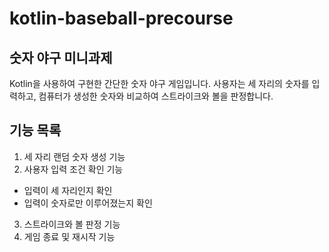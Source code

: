 # kotlin-baseball-precourse
## 숫자 야구 미니과제

Kotlin을 사용하여 구현한 간단한 숫자 야구 게임입니다. 
사용자는 세 자리의 숫자를 입력하고, 컴퓨터가 생성한 숫자와 비교하여 스트라이크와 볼을 판정합니다.

## 기능 목록
1. 세 자리 랜덤 숫자 생성 기능
2. 사용자 입력 조건 확인 기능
  -   입력이 세 자리인지 확인
  -   입력이 숫자로만 이루어졌는지 확인
3. 스트라이크와 볼 판정 기능
4. 게임 종료 및 재시작 기능

